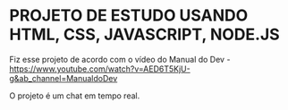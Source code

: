 # PROJETO DE ESTUDO USANDO HTML, CSS, JAVASCRIPT, NODE.JS

Fiz esse projeto de acordo com o vídeo do Manual do Dev - https://www.youtube.com/watch?v=AED6T5KjU-g&ab_channel=ManualdoDev

O projeto é um chat em tempo real.
